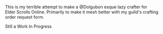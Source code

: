 This is my terrible attempt to make a @Dolgubon esque lazy crafter for Elder Scrolls Online. 
Primarily to make it mesh better with my guild's crafting order request form.

Still a Work In Progress
